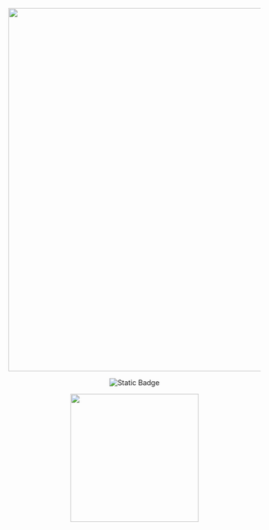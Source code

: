 <p align="center">
      <img src="https://i.ibb.co/VgqLdNG/lr-logo.png" width="726">
</p>

<p align="center">
   <img alt="Static Badge" src="https://img.shields.io/badge/Linux-BASH-blue?label=Linux&labelColor=%230ead13&color=%23ffffff">
</p>


<p align= "center">
  <img src="https://i.ibb.co/L82fWj9/noback-inprogress.gif" width=256>
</p>
